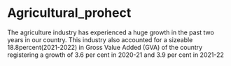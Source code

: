 # Agricultural_prohect


The agriculture industry has experienced a huge growth in the past two years in our country. This industry also accounted for a sizeable 18.8percent(2021-2022) in Gross Value Added (GVA) of the country registering a growth of 3.6 per cent in 2020-21 and 3.9 per cent in 2021-22
